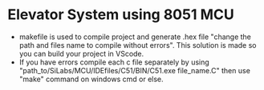# Elevator System using 8051 MCU

* makefile is used to compile project and generate .hex file "change the path and files name to compile without errors". This solution is made so you can build your project in VScode.
* If you have errors compile each c file separately by using "path_to/SiLabs/MCU/IDEfiles/C51/BIN/C51.exe file_name.C" then use "make" command on windows cmd or else.
